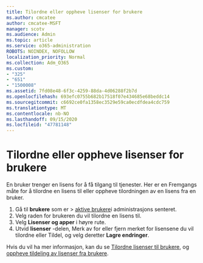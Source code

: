 ```yaml
---
title: Tilordne eller oppheve lisenser for brukere
ms.author: cmcatee
author: cmcatee-MSFT
manager: scotv
ms.audience: Admin
ms.topic: article
ms.service: o365-administration
ROBOTS: NOINDEX, NOFOLLOW
localization_priority: Normal
ms.collection: Adm_O365
ms.custom:
- "325"
- "651"
- "1500008"
ms.assetid: 7fd08e48-6f3c-4259-88da-4d06288f2b7d
ms.openlocfilehash: 693efc0755b682b17518f07e434685e68beddc14
ms.sourcegitcommit: c6692ce0fa1358ec3529e59ca0ecdfdea4cdc759
ms.translationtype: MT
ms.contentlocale: nb-NO
ms.lasthandoff: 09/15/2020
ms.locfileid: "47781148"
---
```

# <a name="assign-or-unassign-licenses-to-users"></a>Tilordne eller oppheve lisenser for brukere

En bruker trenger en lisens for å få tilgang til tjenester. Her er en Fremgangs måte for å tilordne en lisens til eller oppheve tilordningen av en lisens fra en bruker.
  
1. Gå til **brukere** som er \> [aktive brukere](https://go.microsoft.com/fwlink/p/?linkid=834822)i administrasjons senteret.
2. Velg raden for brukeren du vil tilordne en lisens til.
3. Velg **Lisenser og apper** i høyre rute.
4. Utvid **lisenser** -delen, Merk av for eller fjern merket for lisensene du vil tilordne eller Tildel, og velg deretter **Lagre endringer**.

Hvis du vil ha mer informasjon, kan du se [Tilordne lisenser til brukere](https://docs.microsoft.com/microsoft-365/admin/manage/assign-licenses-to-users), og [oppheve tildeling av lisenser fra brukere](https://docs.microsoft.com/microsoft-365/admin/manage/remove-licenses-from-users).